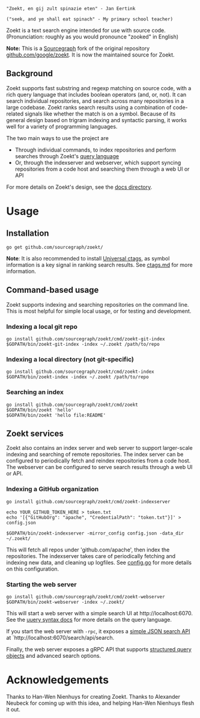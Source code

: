 
    "Zoekt, en gij zult spinazie eten" - Jan Eertink

    ("seek, and ye shall eat spinach" - My primary school teacher)

Zoekt is a text search engine intended for use with source
code. (Pronunciation: roughly as you would pronounce "zooked" in English)

**Note:** This is a [Sourcegraph](https://github.com/sourcegraph/zoekt) fork
of the original repository [github.com/google/zoekt](https://github.com/google/zoekt).
It is now the maintained source for Zoekt.

## Background

Zoekt supports fast substring and regexp matching on source code, with a rich query language
that includes boolean operators (and, or, not). It can search individual repositories, and search
across many repositories in a large codebase. Zoekt ranks search results using a combination of code-related signals
like whether the match is on a symbol. Because of its general design based on trigram indexing and syntactic
parsing, it works well for a variety of programming languages.

The two main ways to use the project are
* Through individual commands, to index repositories and perform searches through Zoekt's [query language](doc/query_syntax.md)
* Or, through the indexserver and webserver, which support syncing repositories from a code host and searching them through a web UI or API

For more details on Zoekt's design, see the [docs directory](doc/).

# Usage

## Installation

    go get github.com/sourcegraph/zoekt/

**Note**: It is also recommended to install [Universal ctags](https://github.com/universal-ctags/ctags), as symbol
information is a key signal in ranking search results. See [ctags.md](doc/ctags.md) for more information.

## Command-based usage

Zoekt supports indexing and searching repositories on the command line. This is most helpful
for simple local usage, or for testing and development.

### Indexing a local git repo

    go install github.com/sourcegraph/zoekt/cmd/zoekt-git-index
    $GOPATH/bin/zoekt-git-index -index ~/.zoekt /path/to/repo

### Indexing a local directory (not git-specific)

    go install github.com/sourcegraph/zoekt/cmd/zoekt-index
    $GOPATH/bin/zoekt-index -index ~/.zoekt /path/to/repo

### Searching an index

    go install github.com/sourcegraph/zoekt/cmd/zoekt
    $GOPATH/bin/zoekt 'hello'
    $GOPATH/bin/zoekt 'hello file:README'

## Zoekt services

Zoekt also contains an index server and web server to support larger-scale indexing and searching
of remote repositories. The index server can be configured to periodically fetch and reindex repositories
from a code host. The webserver can be configured to serve search results through a web UI or API.

### Indexing a GitHub organization
    
    go install github.com/sourcegraph/zoekt/cmd/zoekt-indexserver

    echo YOUR_GITHUB_TOKEN_HERE > token.txt
    echo '[{"GitHubOrg": "apache", "CredentialPath": "token.txt"}]' > config.json

    $GOPATH/bin/zoekt-indexserver -mirror_config config.json -data_dir ~/.zoekt/ 

This will fetch all repos under 'github.com/apache', then index the repositories. The indexserver takes care of
periodically fetching and indexing new data, and cleaning up logfiles. See [config.go](cmd/zoekt-indexserver/config.go)
for more details on this configuration.

### Starting the web server

    go install github.com/sourcegraph/zoekt/cmd/zoekt-webserver
    $GOPATH/bin/zoekt-webserver -index ~/.zoekt/

This will start a web server with a simple search UI at http://localhost:6070. See the [uuery syntax docs](doc/query_syntax.md)
for more details on the query language.

If you start the web server with `-rpc`, it exposes a [simple JSON search API](doc/json-api.md) at `http://localhost:6070/search/api/search.

Finally, the web server exposes a gRPC API that supports [structured query objects](query/query.go) and advanced search options.

# Acknowledgements

Thanks to Han-Wen Nienhuys for creating Zoekt. Thanks to Alexander Neubeck for
coming up with this idea, and helping Han-Wen Nienhuys flesh it out.
